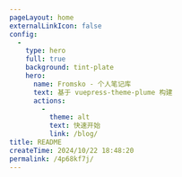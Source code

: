 ```yaml
---
pageLayout: home
externalLinkIcon: false
config:
  -
    type: hero
    full: true
    background: tint-plate
    hero:
      name: Fromsko - 个人笔记库
      text: 基于 vuepress-theme-plume 构建
      actions:
        -
          theme: alt
          text: 快速开始
          link: /blog/
title: README
createTime: 2024/10/22 18:48:20
permalink: /4p68kf7j/
---
```

